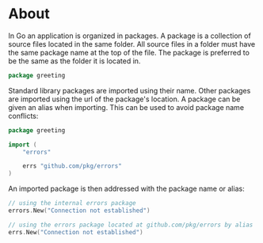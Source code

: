 # About

In Go an application is organized in packages. A package is a collection of source files located in the same folder. All source files in a folder must have the same package name at the top of the file. The package is preferred to be the same as the folder it is located in.

```go
package greeting
```

Standard library packages are imported using their name. Other packages are imported using the url of the package's location. A package can be given an alias when importing. This can be used to avoid package name conflicts:

```go
package greeting

import (
	"errors"

	errs "github.com/pkg/errors"
)
```

An imported package is then addressed with the package name or alias:

```go
// using the internal errors package
errors.New("Connection not established")

// using the errors package located at github.com/pkg/errors by alias
errs.New("Connection not established")
```
